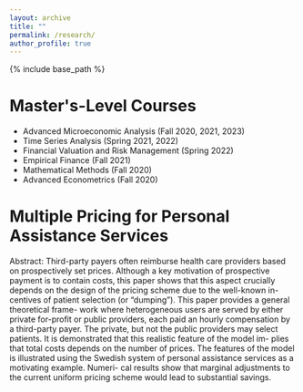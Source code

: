 ```yaml
---
layout: archive
title: ""
permalink: /research/
author_profile: true
---
```


{% include base_path %}

Master's-Level Courses
======

* Advanced Microeconomic Analysis (Fall 2020, 2021, 2023)
* Time Series Analysis (Spring 2021, 2022)
* Financial Valuation and Risk Management (Spring 2022)
* Empirical Finance (Fall 2021)
* Mathematical Methods (Fall 2020)
* Advanced Econometrics (Fall 2020)

Multiple Pricing for Personal Assistance Services
======

Abstract: Third-party payers often reimburse health care providers based on prospectively set prices.
Although a key motivation of prospective payment is to contain costs, this paper shows that
this aspect crucially depends on the design of the pricing scheme due to the well-known in-
centives of patient selection (or “dumping”). This paper provides a general theoretical frame-
work where heterogeneous users are served by either private for-profit or public providers,
each paid an hourly compensation by a third-party payer. The private, but not the public
providers may select patients. It is demonstrated that this realistic feature of the model im-
plies that total costs depends on the number of prices. The features of the model is illustrated
using the Swedish system of personal assistance services as a motivating example. Numeri-
cal results show that marginal adjustments to the current uniform pricing scheme would lead
to substantial savings.
